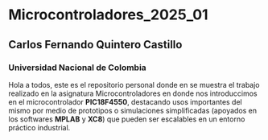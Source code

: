 # Microcontroladores_2025_01
## Carlos Fernando Quintero Castillo
### Universidad Nacional de Colombia

Hola a todos, este es el repositorio personal donde en se muestra el trabajo realizado en la asignatura Microcontroladores en donde nos introduccimos en el microcontrolador **PIC18F4550**, destacando usos importantes del mismo por medio de prototipos o simulaciones simplificadas (apoyados en los softwares **MPLAB** y **XC8**) que pueden ser escalables en un entorno práctico industrial.
